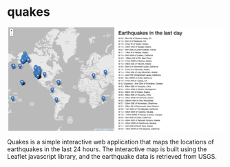 # quakes


![Quakes](/quakes.png?raw=true "Optional Title")

Quakes is a simple interactive web application that maps the locations of earthquakes in the last 24 hours. The interactive map is built using the Leaflet javascript library, and the earthquake data is retrieved from USGS.


